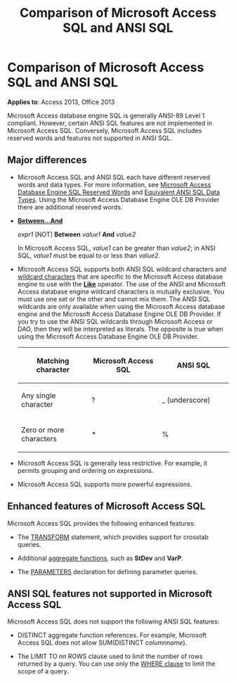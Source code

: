 ﻿---
title: Comparison of Microsoft Access SQL and ANSI SQL
TOCTitle: Comparison of Microsoft Access SQL and ANSI SQL
ms:assetid: 0686f98f-10fe-0e02-e9d1-84ff3e755b57
ms:mtpsurl: https://msdn.microsoft.com/library/Ff844937(v=office.15)
ms:contentKeyID: 48543052
ms.date: 09/18/2015
mtps_version: v=office.15
---

# Comparison of Microsoft Access SQL and ANSI SQL

**Applies to**: Access 2013, Office 2013

Microsoft Access database engine SQL is generally ANSI-89 Level 1 compliant. However, certain ANSI SQL features are not implemented in Microsoft Access SQL. Conversely, Microsoft Access SQL includes reserved words and features not supported in ANSI SQL.

## Major differences

- Microsoft Access SQL and ANSI SQL each have different reserved words and data types. For more information, see [Microsoft Access Database Engine SQL Reserved Words](sql-reserved-words.md) and [Equivalent ANSI SQL Data Types](equivalent-ansi-sql-data-types.md). Using the Microsoft Access Database Engine OLE DB Provider there are additional reserved words.

- **[Between…And](https://docs.microsoft.com/office/vba/access/concepts/miscellaneous/and-operator)**
    
  *expr1* \[NOT\] **Between** *value1* **And** *value2*
    
  In Microsoft Access SQL, *value1* can be greater than *value2*; in ANSI SQL, *value1* must be equal to or less than *value2.*

- Microsoft Access SQL supports both ANSI SQL wildcard characters and [wildcard characters](using-wildcard-characters-in-string-comparisons.md) that are specific to the Microsoft Access database engine to use with the **[Like](https://docs.microsoft.com/office/vba/access/Concepts/Structured-Query-Language/like-operator-microsoft-access-sql)** operator. The use of the ANSI and Microsoft Access database engine wildcard characters is mutually exclusive. You must use one set or the other and cannot mix them. The ANSI SQL wildcards are only available when using the Microsoft Access database engine and the Microsoft Access Database Engine OLE DB Provider. If you try to use the ANSI SQL wildcards through Microsoft Access or DAO, then they will be interpreted as literals. The opposite is true when using the Microsoft Access Database Engine OLE DB Provider.
    
    <table>
    <colgroup>
    <col style="width: 33%" />
    <col style="width: 33%" />
    <col style="width: 33%" />
    </colgroup>
    <thead>
    <tr class="header">
    <th><p>Matching character</p></th>
    <th><p>Microsoft Access SQL</p></th>
    <th><p>ANSI SQL</p></th>
    </tr>
    </thead>
    <tbody>
    <tr class="odd">
    <td><p>Any single character</p></td>
    <td><p>?</p></td>
    <td><p>_ (underscore)</p></td>
    </tr>
    <tr class="even">
    <td><p>Zero or more characters</p></td>
    <td><p>*</p></td>
    <td><p>%</p></td>
    </tr>
    </tbody>
    </table>


- Microsoft Access SQL is generally less restrictive. For example, it permits grouping and ordering on expressions.

- Microsoft Access SQL supports more powerful expressions.

## Enhanced features of Microsoft Access SQL

Microsoft Access SQL provides the following enhanced features:

- The [TRANSFORM](transform-statement-microsoft-access-sql.md) statement, which provides support for crosstab queries.

- Additional [aggregate functions](sql-aggregate-functions-sql.md), such as **StDev** and **VarP**.

- The [PARAMETERS](parameters-declaration-microsoft-access-sql.md) declaration for defining parameter queries.

## ANSI SQL features not supported in Microsoft Access SQL

Microsoft Access SQL does not support the following ANSI SQL features:

- DISTINCT aggregate function references. For example, Microsoft Access SQL does not allow SUM(DISTINCT *columnname*).

- The LIMIT TO *nn* ROWS clause used to limit the number of rows returned by a query. You can use only the [WHERE clause](https://docs.microsoft.com/office/vba/access/Concepts/Structured-Query-Language/where-clause-microsoft-access-sql) to limit the scope of a query.

